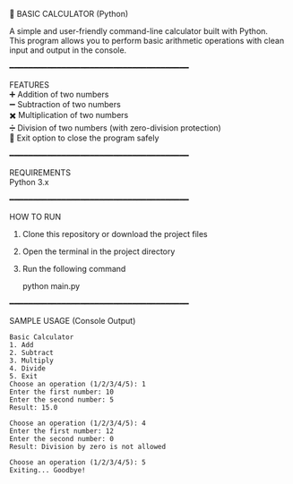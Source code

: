 🧮 BASIC CALCULATOR (Python)

A simple and user-friendly command-line calculator built with Python.  
This program allows you to perform basic arithmetic operations with clean input and output in the console.

━━━━━━━━━━━━━━━━━━━━━━━━━━━━━━━━━━━━━━

FEATURES  
➕ Addition of two numbers  
➖ Subtraction of two numbers  
✖️ Multiplication of two numbers  
➗ Division of two numbers (with zero-division protection)  
🚪 Exit option to close the program safely  

━━━━━━━━━━━━━━━━━━━━━━━━━━━━━━━━━━━━━━

REQUIREMENTS  
Python 3.x

━━━━━━━━━━━━━━━━━━━━━━━━━━━━━━━━━━━━━━

HOW TO RUN  
1. Clone this repository or download the project files  
2. Open the terminal in the project directory  
3. Run the following command  

    python main.py

━━━━━━━━━━━━━━━━━━━━━━━━━━━━━━━━━━━━━━

SAMPLE USAGE (Console Output)

```console
Basic Calculator
1. Add
2. Subtract
3. Multiply
4. Divide
5. Exit
Choose an operation (1/2/3/4/5): 1
Enter the first number: 10
Enter the second number: 5
Result: 15.0

Choose an operation (1/2/3/4/5): 4
Enter the first number: 12
Enter the second number: 0
Result: Division by zero is not allowed

Choose an operation (1/2/3/4/5): 5
Exiting... Goodbye!
